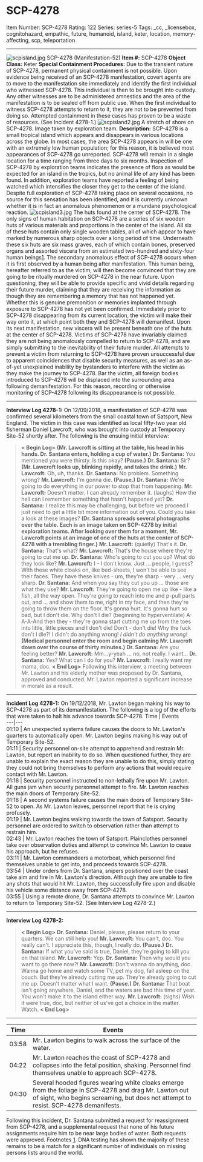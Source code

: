 # SCP-4278
Item Number: SCP-4278
Rating: 122
Series: series-5
Tags: _cc, _licensebox, cognitohazard, empathic, future, humanoid, island, keter, location, memory-affecting, scp, teleportation

---

![scpisland.jpg](https://scp-wiki.wdfiles.com/local--files/scp-4278/scpisland.jpg)
SCP-4278 (Manifestation-52)
**Item #:** SCP-4278
**Object Class:** Keter
**Special Containment Procedures:** Due to the transient nature of SCP-4278, permanent physical containment is not possible.
Upon evidence being received of an SCP-4278 manifestation, covert agents are to move to the manifestation site immediately and identify the first individual who witnessed SCP-4278. This individual is then to be brought into custody. Any other witnesses are to be administered amnestics and the area of the manifestation is to be sealed off from public use.
When the first individual to witness SCP-4278 attempts to return to it, they are not to be prevented from doing so. Attempted containment in these cases has proven to be a waste of resources. (See Incident 4278-1.)
![scpisland2.jpg](https://scp-wiki.wdfiles.com/local--files/scp-4278/scpisland2.jpg)
A stretch of shore on SCP-4278. Image taken by exploration team.
**Description:** SCP-4278 is a small tropical island which appears and disappears in various locations across the globe. In most cases, the area SCP-4278 appears in will be one with an extremely low human population; for this reason, it is believed most appearances of SCP-4278 go unreported. SCP-4278 will remain in a single location for a time ranging from three days to six months.
Inspection of SCP-4278 by exploration teams indicates the presence of flora as would be expected for an island in the tropics, but no animal life of any kind has been found. In addition, exploration teams have reported a feeling of being watched which intensifies the closer they get to the center of the island. Despite full exploration of SCP-4278 taking place on several occasions, no source for this sensation has been identified, and it is currently unknown whether it is in fact an anomalous phenomenon or a mundane psychological reaction.
![scpisland3.jpg](https://scp-wiki.wdfiles.com/local--files/scp-4278/scpisland3.jpg)
The huts found at the center of SCP-4278.
The only signs of human habitation on SCP-4278 are a series of six wooden huts of various materials and proportions in the center of the island. All six of these huts contain only single wooden tables, all of which appear to have marked by numerous sharp objects over a long period of time. Underneath these six huts are six mass graves, each of which contain bones, preserved organs and assorted viscera from an estimated two-hundred and sixty-four human beings[1](javascript:;).
The secondary anomalous effect of SCP-4278 occurs when it is first observed by a human being after manifestation. This human being, hereafter referred to as the victim, will then become convinced that they are going to be ritually murdered on SCP-4278 in the near future. Upon questioning, they will be able to provide specific and vivid details regarding their future murder, claiming that they are receiving the information as though they are remembering a memory that has not happened yet. Whether this is genuine premonition or memories implanted through exposure to SCP-4278 has not yet been confirmed.
Immediately prior to SCP-4278 disappearing from its current location, the victim will make their way onto it, at which point both they and SCP-4278 will demanifest. Upon its next manifestation, new viscera will be present beneath one of the huts at the center of SCP-4278.
Victims of SCP-4278 have invariably claimed they are not being anomalously compelled to return to SCP-4278, and are simply submitting to the inevitability of their future murder. All attempts to prevent a victim from returning to SCP-4278 have proven unsuccessful due to apparent coincidences that disable security measures, as well as an as-of-yet unexplained inability by bystanders to interfere with the victim as they make the journey to SCP-4278.
Bar the victim, all foreign bodies introduced to SCP-4278 will be displaced into the surrounding area following demanifestation. For this reason, recording or otherwise monitoring of SCP-4278 following its disappearance is not possible.
* * *
**Interview Log 4278-1:**
On 12/09/2018, a manifestation of SCP-4278 was confirmed several kilometers from the small coastal town of Satsport, New England. The victim in this case was identified as local fifty-two year old fisherman Daniel Lawcroft, who was brought into custody at Temporary Site-52 shortly after. The following is the ensuing initial interview:
> **< Begin Log>**
> **(Mr. Lawcroft is sitting at the table, his head in his hands. Dr. Santana enters, holding a cup of water.)**
> **Dr. Santana:** You mentioned you were thirsty. Is this okay?
> **(Pause.)**
> **Dr. Santana:** Sir?
> **(Mr. Lawcroft looks up, blinking rapidly, and takes the drink.)**
> **Mr. Lawcroft:** Oh, uh, thanks.
> **Dr. Santana:** No problem. Something wrong?
> **Mr. Lawcroft:** I'm gonna die.
> **(Pause.)**
> **Dr. Santana:** We're going to do everything in our power to stop that from happening.
> **Mr. Lawcroft:** Doesn't matter. I can already remember it. (laughs) How the hell can I remember something that hasn't happened yet?
> **Dr. Santana:** I realize this may be challenging, but before we proceed I just need to get a little bit more information out of you. Could you take a look at these images?
> **(Dr. Santana spreads several photographs over the table. Each is an image taken on SCP-4278 by initial exploration teams. After looking over them for a moment, Mr. Lawcroft points at an image of one of the huts at the center of SCP-4278 with a trembling finger.)**
> **Mr. Lawcroft:** (quietly) That's it.
> **Dr. Santana:** That's what?
> **Mr. Lawcroft:** That's the house where they're going to cut me up.
> **Dr. Santana:** Who's going to cut you up? What do they look like?
> **Mr. Lawcroft:** I - I don't know. Just … people, I guess? With these white cloaks on, like bed-sheets, I won't be able to see their faces. They have these knives - um, they're sharp - very … very sharp.
> **Dr. Santana:** And when you say they cut you up … those are what they use?
> **Mr. Lawcroft:** They're going to open me up like - like a fish, all the way open. They're going to reach into me and p-pull parts out, and … and show them to me, right in my face, and then they're going to throw them on the floor. It's gonna hurt. It's gonna hurt so bad, but I don't die. Why don't I die? (beginning to hyperventilate) A-A-A-And then they - they're gonna start cutting me up from the toes into little, little pieces and I don't die! Don't - don't die! Why the fuck don't I die?! I didn't do anything wrong! _I didn't do anything wrong!_
> **(Medical personnel enter the room and begin calming Mr. Lawcroft down over the course of thirty minutes.)**
> **Dr. Santana:** Are you feeling better?
> **Mr. Lawcroft:** Mm…y-yeah … no, not really. I want…
> **Dr. Santana:** Yes? What can I do for you?
> **Mr. Lawcroft:** I really want my mama, doc.
> **< End Log>**
Following this interview, a meeting between Mr. Lawton and his elderly mother was proposed by Dr. Santana, approved and conducted. Mr. Lawton reported a significant increase in morale as a result.
* * *
**Incident Log 4278-1:**
On 19/12/2018, Mr. Lawton began making his way to SCP-4278 as part of its demanifestation. The following is a log of the efforts that were taken to halt his advance towards SCP-4278.
Time | Events  
---|---  
01:10 | An unexpected systems failure causes the doors to Mr. Lawton's quarters to automatically open. Mr. Lawton begins making his way out of Temporary Site-52.  
01:11 | Security personnel on-site attempt to apprehend and restrain Mr. Lawton, but report an inability to do so. When questioned further, they are unable to explain the exact reason they are unable to do this, simply stating they could not bring themselves to perform any actions that would require contact with Mr. Lawton.  
01:16 | Security personnel instructed to non-lethally fire upon Mr. Lawton. All guns jam when security personnel attempt to fire. Mr. Lawton reaches the main doors of Temporary Site-52.  
01:18 | A second systems failure causes the main doors of Temporary Site-52 to open. As Mr. Lawton leaves, personnel report that he is crying profusely.  
01:19 | Mr. Lawton begins walking towards the town of Satsport. Security personnel are ordered to switch to observation rather than attempt to restrain him.  
02:43 | Mr. Lawton reaches the town of Satsport. Plainclothes personnel take over observation duties and attempt to convince Mr. Lawton to cease his approach, but he refuses.  
03:11 | Mr. Lawton commandeers a motorboat, which personnel find themselves unable to get into, and proceeds towards SCP-4278.  
03:54 | Under orders from Dr. Santana, snipers positioned over the coast take aim and fire in Mr. Lawton's direction. Although they are unable to fire any shots that would hit Mr. Lawton, they successfully fire upon and disable his vehicle some distance away from SCP-4278.  
03:55 | Using a remote drone, Dr. Santana attempts to convince Mr. Lawton to return to Temporary Site-52. (See Interview Log 4278-2.)  
* * *
**Interview Log 4278-2:**
> **< Begin Log>**
> **Dr. Santana:** Daniel, please, please return to your quarters. We can still help you!
> **Mr. Lawcroft:** You can't, doc. You really can't. I appreciate this, though, I really do.
> **(Pause.)**
> **Dr. Santana:** If what you've said is true, Daniel, they're going to kill you on that island.
> **Mr. Lawcroft:** Yep.
> **Dr. Santana:** Then why would you want to go there now?!
> **Mr. Lawcroft:** Don't wanna do anything, doc. Wanna go home and watch some TV, pet my dog, fall asleep on the couch. But they're already cutting me up. They're already going to cut me up. Doesn't matter what I want.
> **(Pause.)**
> **Dr. Santana:** That boat isn't going anywhere, Daniel, and the waters are bad this time of year. You won't make it to the island either way.
> **Mr. Lawcroft:** (sighs) Wish it were true, doc, but neither of us've got a choice in the matter. Watch.
> **< End Log>**
* * *
Time | Events  
---|---  
03:58 | Mr. Lawton begins to walk across the surface of the water.  
04:22 | Mr. Lawton reaches the coast of SCP-4278 and collapses into the fetal position, shaking. Personnel find themselves unable to approach SCP-4278.  
04:30 | Several hooded figures wearing white cloaks emerge from the foliage in SCP-4278 and drag Mr. Lawton out of sight, who begins screaming, but does not attempt to resist. SCP-4278 demanifests.  
Following this incident, Dr. Santana submitted a request for reassignment from SCP-4278, and a supplemental request that none of his future assignments require him to be near large bodies of water. Both requests were approved.
Footnotes
[1](javascript:;). DNA testing has shown the majority of these remains to be a match for a significant number of individuals on missing persons lists around the world.
